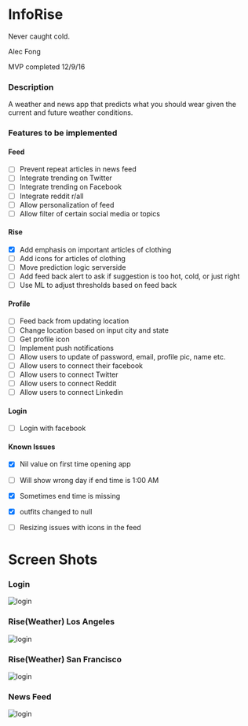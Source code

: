 # InfoRise
Never caught cold.

Alec Fong

MVP completed 12/9/16

### Description
A weather and news app that predicts what you should wear given the current and future weather conditions.

### Features to be implemented
#### Feed
- [ ] Prevent repeat articles in news feed
- [ ] Integrate trending on Twitter
- [ ] Integrate trending on Facebook
- [ ] Integrate reddit r/all
- [ ] Allow personalization of feed
- [ ] Allow filter of certain social media or topics

#### Rise
- [x] Add emphasis on important articles of clothing
- [ ] Add icons for articles of clothing
- [ ] Move prediction logic serverside
- [ ] Add feed back alert to ask if suggestion is too hot, cold, or just right
- [ ] Use ML to adjust thresholds based on feed back

#### Profile
- [ ] Feed back from updating location
- [ ] Change location based on input city and state
- [ ] Get profile icon
- [ ] Implement push notifications
- [ ] Allow users to update of password, email, profile pic, name etc.
- [ ] Allow users to connect their facebook
- [ ] Allow users to connect Twitter
- [ ] Allow users to connect Reddit
- [ ] Allow users to connect Linkedin

#### Login
- [ ] Login with facebook

#### Known Issues
- [x] Nil value on first time opening app
- [ ] Will show wrong day if end time is 1:00 AM
- [x] Sometimes end time is missing
- [x] outfits changed to null
- [ ] Resizing issues with icons in the feed


# Screen Shots

### Login
![login](/pics/login.png?raw=true "Login Screen")

### Rise(Weather) Los Angeles
![login](/pics/weatherLA.png?raw=true "Rise LA")

### Rise(Weather) San Francisco 
![login](/pics/weatherSF.png?raw=true "Rise LA")

### News Feed
![login](/pics/newsFeed.png?raw=true "Rise LA")
